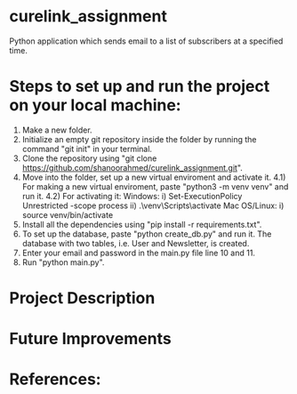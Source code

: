# curelink_assignment
Python application which sends email to a list of subscribers at a specified time.

# Steps to set up and run the project on your local machine:
1) Make a new folder.
2) Initialize an empty git repository inside the folder by running the command "git init" in your terminal.
3) Clone the repository using "git clone https://github.com/shanoorahmed/curelink_assignment.git".
4) Move into the folder, set up a new virtual enviroment and activate it.
    4.1) For making a new virtual enviroment, paste "python3 -m venv venv" and run it.
    4.2) For activating it:
        Windows:
        i) Set-ExecutionPolicy Unrestricted -scope process
        ii) .\venv\Scripts\activate
        Mac OS/Linux:
        i) source venv/bin/activate
5) Install all the dependencies using "pip install -r requirements.txt".
6) To set up the database, paste "python create_db.py" and run it. The database with two tables, i.e. User and Newsletter, is created.
7) Enter your email and password in the main.py file line 10 and 11.
8) Run "python main.py".

# Project Description


# Future Improvements


# References: